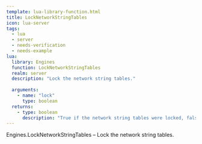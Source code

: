 ```yaml
---
template: lua-library-function.html
title: LockNetworkStringTables
icon: lua-server
tags:
  - lua
  - server
  - needs-verification
  - needs-example
lua:
  library: Engines
  function: LockNetworkStringTables
  realm: server
  description: "Lock the network string tables."
  
  arguments:
    - name: "lock"
      type: boolean
  returns:
    - type: boolean
      description: "True if the network string tables were locked, false otherwise."
---
```


<div class="lua__search__keywords">
Engines.LockNetworkStringTables &#x2013; Lock the network string tables.
</div>

